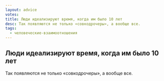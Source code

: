 ```yaml
---
layout: advice
votes:
title: Люди идеализируют время, когда им было 10 лет
desc: Так появляются не только «совкодрочеры», а вообще все.
tags:
  - человеческие-взаимоотношения
---
```


## Люди идеализируют время, когда им было 10 лет

Так появляются не только «совкодрочеры», а вообще все.
